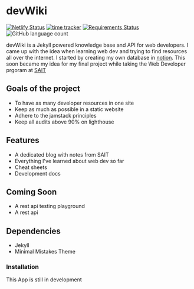 
# devWiki

[![Netlify Status](https://api.netlify.com/api/v1/badges/3cec1781-706d-4988-91ee-ef812acdad22/deploy-status)](https://app.netlify.com/sites/hungry-swanson-efd6ad/deploys) [![time tracker](https://wakatime.com/badge/github/teamallnighter/devWiki.svg)](https://wakatime.com/badge/github/teamallnighter/devWiki) [![Requirements Status](https://requires.io/github/teamallnighter/devWiki/requirements.svg?branch=master)](https://requires.io/github/teamallnighter/devWiki/requirements/?branch=master) ![GitHub language count](https://img.shields.io/github/languages/count/teamallnighter/devWiki)

devWiki is a Jekyll powered knowledge base and API for web developers. I came up with the idea when learning web dev and trying to find resources all over the internet. I started by creating my own database in [notion](https://notion.io). This soon became my idea for my final project while taking the Web Developer prgoram at [SAIT](https://sait.ca)

## Goals of the project

- To have as many developer resources in one site
- Keep as much as possible in a static website
- Adhere to the jamstack principles 
- Keep all audits above 90% on lighthouse 

## Features

- A dedicated blog with notes from SAIT
- Everything I've learned about web dev so far
- Cheat sheets
- Development docs 


## Coming Soon

- A rest api testing playground 
- A rest api

## Dependencies

- Jekyll
- Minimal Mistakes Theme

### Installation

This App is still in development
